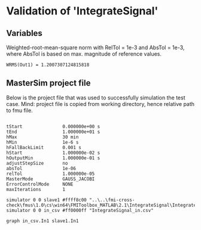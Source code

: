 # Validation of 'IntegrateSignal'

## Variables
Weighted-root-mean-square norm with RelTol = 1e-3 and AbsTol = 1e-3, where
AbsTol is based on max. magnitude of reference values.

```
WRMS(Out1) = 1.2007307124815818
```

## MasterSim project file

Below is the project file that was used to successfully simulation the test case.
Mind: project file is copied from working directory, hence relative path to fmu file.

```

tStart               0.000000e+00 s
tEnd                 1.000000e+01 s
hMax                 30 min
hMin                 1e-6 s
hFallBackLimit       0.001 s
hStart               1.000000e-02 s
hOutputMin           1.000000e-01 s
adjustStepSize       no
absTol               1e-06
relTol               1.000000e-05
MasterMode           GAUSS_JACOBI
ErrorControlMode     NONE
maxIterations        1

simulator 0 0 slave1 #ffff8c00 "..\..\fmi-cross-check\fmus\1.0\cs\win64\FMIToolbox_MATLAB\2.1\IntegrateSignal\IntegrateSignal.fmu"
simulator 0 0 in_csv #ff0000ff "IntegrateSignal_in.csv"

graph in_csv.In1 slave1.In1

```

